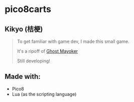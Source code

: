 # pico8carts

## Kikyo (桔梗)
> To get familiar with game dev, I made this small game.
> 
> It's a ripoff of [Ghost Mayoker](https://www.freem.ne.jp/win/game/5568)
> 
> Still developing!

## Made with:
* Pico8
* Lua (as the scripting language)
